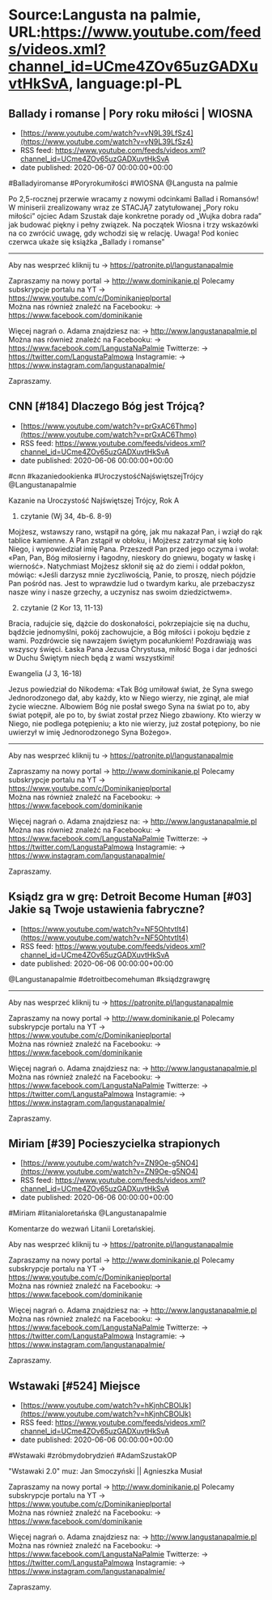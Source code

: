 # Source:Langusta na palmie, URL:https://www.youtube.com/feeds/videos.xml?channel_id=UCme4ZOv65uzGADXuvtHkSvA, language:pl-PL

## Ballady i romanse | Pory roku miłości | WIOSNA
 - [https://www.youtube.com/watch?v=vN9L39LfSz4](https://www.youtube.com/watch?v=vN9L39LfSz4)
 - RSS feed: https://www.youtube.com/feeds/videos.xml?channel_id=UCme4ZOv65uzGADXuvtHkSvA
 - date published: 2020-06-07 00:00:00+00:00

#Balladyiromanse #Poryrokumiłości #WIOSNA @Langusta na palmie 

Po 2,5-rocznej przerwie wracamy z nowymi odcinkami Ballad i Romansów! 
W miniserii zrealizowany wraz ze STACJĄ7 zatytułowanej „Pory roku miłości” ojciec Adam Szustak daje konkretne porady od „Wujka dobra rada” jak budować piękny i pełny związek. Na początek Wiosna i trzy wskazówki na co zwrócić uwagę, gdy wchodzi się w relację. 
Uwaga! Pod koniec czerwca ukaże się książka „Ballady i romanse” 

________________________________________

Aby nas wesprzeć kliknij tu → https://patronite.pl/langustanapalmie

Zapraszamy na nowy portal 
→ http://www.dominikanie.pl
Polecamy subskrypcje portalu na YT
→ https://www.youtube.com/c/Dominikanieplportal  
Można nas również znaleźć na Facebooku: 
→ https://www.facebook.com/dominikanie

Więcej nagrań o. Adama znajdziesz na: 
→ http://www.langustanapalmie.pl
Można nas również znaleźć na Facebooku: 
→ https://www.facebook.com/LangustaNaPalmie
Twitterze: 
→ https://twitter.com/LangustaPalmowa
Instagramie: 
→ https://www.instagram.com/langustanapalmie/

Zapraszamy.

## CNN [#184] Dlaczego Bóg jest Trójcą?
 - [https://www.youtube.com/watch?v=prGxAC6Thmo](https://www.youtube.com/watch?v=prGxAC6Thmo)
 - RSS feed: https://www.youtube.com/feeds/videos.xml?channel_id=UCme4ZOv65uzGADXuvtHkSvA
 - date published: 2020-06-06 00:00:00+00:00

#cnn #kazaniedookienka #UroczystośćNajświętszejTrójcy
 @Langustanapalmie 

Kazanie na Uroczystość Najświętszej Trójcy, Rok A

1. czytanie (Wj 34, 4b-6. 8-9)

Mojżesz, wstawszy rano, wstąpił na górę, jak mu nakazał Pan, i wziął do rąk tablice kamienne. 
A Pan zstąpił w obłoku, i Mojżesz zatrzymał się koło Niego, i wypowiedział imię Pana. Przeszedł Pan przed jego oczyma i wołał: «Pan, Pan, Bóg miłosierny i łagodny, nieskory do gniewu, bogaty w łaskę i wierność». Natychmiast Mojżesz skłonił się aż do ziemi i oddał pokłon, mówiąc: «Jeśli darzysz mnie życzliwością, Panie, to proszę, niech pójdzie Pan pośród nas. Jest to wprawdzie lud o twardym karku, ale przebaczysz nasze winy i nasze grzechy, a uczynisz nas swoim dziedzictwem».

2. czytanie (2 Kor 13, 11-13)

Bracia, radujcie się, dążcie do doskonałości, pokrzepiajcie się na duchu, bądźcie jednomyślni, pokój zachowujcie, a Bóg miłości i pokoju będzie z wami. Pozdrówcie się nawzajem świętym pocałunkiem! Pozdrawiają was wszyscy święci. Łaska Pana Jezusa Chrystusa, miłość Boga i dar jedności w Duchu Świętym niech będą z wami wszystkimi!

Ewangelia (J 3, 16-18)

Jezus powiedział do Nikodema:
«Tak Bóg umiłował świat, że Syna swego Jednorodzonego dał, aby każdy, kto w Niego wierzy, nie zginął, ale miał życie wieczne. Albowiem Bóg nie posłał swego Syna na świat po to, aby świat potępił, ale po to, by świat został przez Niego zbawiony. Kto wierzy w Niego, nie podlega potępieniu; a kto nie wierzy, już został potępiony, bo nie uwierzył w imię Jednorodzonego Syna Bożego».
________________________________________

Aby nas wesprzeć kliknij tu → https://patronite.pl/langustanapalmie

Zapraszamy na nowy portal 
→ http://www.dominikanie.pl
Polecamy subskrypcje portalu na YT
→ https://www.youtube.com/c/Dominikanieplportal  
Można nas również znaleźć na Facebooku: 
→ https://www.facebook.com/dominikanie

Więcej nagrań o. Adama znajdziesz na: 
→ http://www.langustanapalmie.pl
Można nas również znaleźć na Facebooku: 
→ https://www.facebook.com/LangustaNaPalmie
Twitterze: 
→ https://twitter.com/LangustaPalmowa
Instagramie: 
→ https://www.instagram.com/langustanapalmie/

Zapraszamy.

## Ksiądz gra w grę: Detroit Become Human [#03] Jakie są Twoje ustawienia fabryczne?
 - [https://www.youtube.com/watch?v=NF5OhtvtIt4](https://www.youtube.com/watch?v=NF5OhtvtIt4)
 - RSS feed: https://www.youtube.com/feeds/videos.xml?channel_id=UCme4ZOv65uzGADXuvtHkSvA
 - date published: 2020-06-06 00:00:00+00:00

@Langustanapalmie  #detroitbecomehuman #ksiądzgrawgrę
________________________________________
Aby nas wesprzeć kliknij tu → https://patronite.pl/langustanapalmie

Zapraszamy na nowy portal 
→ http://www.dominikanie.pl
Polecamy subskrypcje portalu na YT
→ https://www.youtube.com/c/Dominikanieplportal  
Można nas również znaleźć na Facebooku: 
→ https://www.facebook.com/dominikanie

Więcej nagrań o. Adama znajdziesz na: 
→ http://www.langustanapalmie.pl
Można nas również znaleźć na Facebooku: 
→ https://www.facebook.com/LangustaNaPalmie
Twitterze: 
→ https://twitter.com/LangustaPalmowa
Instagramie: 
→ https://www.instagram.com/langustanapalmie/

Zapraszamy.

## Miriam [#39] Pocieszycielka strapionych
 - [https://www.youtube.com/watch?v=ZN9Oe-g5NO4](https://www.youtube.com/watch?v=ZN9Oe-g5NO4)
 - RSS feed: https://www.youtube.com/feeds/videos.xml?channel_id=UCme4ZOv65uzGADXuvtHkSvA
 - date published: 2020-06-06 00:00:00+00:00

#Miriam #litanialoretańska @Langustanapalmie 

Komentarze do wezwań Litanii Loretańskiej. 

Aby nas wesprzeć kliknij tu → https://patronite.pl/langustanapalmie

Zapraszamy na nowy portal 
→ http://www.dominikanie.pl
Polecamy subskrypcje portalu na YT
→ https://www.youtube.com/c/Dominikanieplportal  
Można nas również znaleźć na Facebooku: 
→ https://www.facebook.com/dominikanie

Więcej nagrań o. Adama znajdziesz na: 
→ http://www.langustanapalmie.pl
Można nas również znaleźć na Facebooku: 
→ https://www.facebook.com/LangustaNaPalmie
Twitterze: 
→ https://twitter.com/LangustaPalmowa
Instagramie: 
→ https://www.instagram.com/langustanapalmie/

Zapraszamy.

## Wstawaki [#524] Miejsce
 - [https://www.youtube.com/watch?v=hKjnhCBOlJk](https://www.youtube.com/watch?v=hKjnhCBOlJk)
 - RSS feed: https://www.youtube.com/feeds/videos.xml?channel_id=UCme4ZOv65uzGADXuvtHkSvA
 - date published: 2020-06-06 00:00:00+00:00

#Wstawaki #zróbmydobrydzień #AdamSzustakOP

"Wstawaki 2.0" muz: Jan Smoczyński || Agnieszka Musiał  

Zapraszamy na nowy portal 
→ http://www.dominikanie.pl
Polecamy subskrypcje portalu na YT
→ https://www.youtube.com/c/Dominikanieplportal  
Można nas również znaleźć na Facebooku: 
→ https://www.facebook.com/dominikanie

Więcej nagrań o. Adama znajdziesz na: 
→ http://www.langustanapalmie.pl
Można nas również znaleźć na Facebooku: 
→ https://www.facebook.com/LangustaNaPalmie
Twitterze: 
→ https://twitter.com/LangustaPalmowa
Instagramie: 
→ https://www.instagram.com/langustanapalmie/

Zapraszamy.

